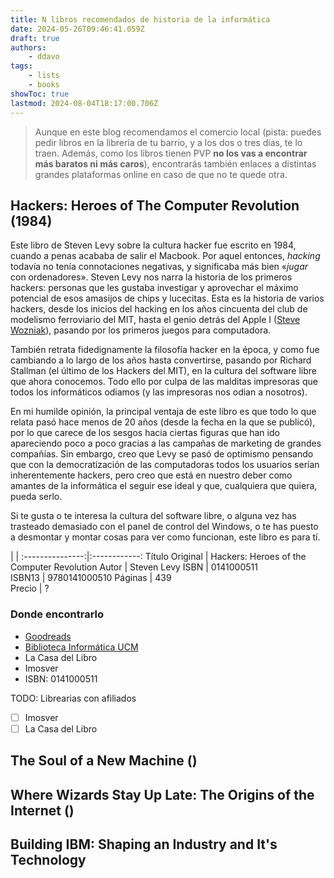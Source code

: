 ```yaml
---
title: N libros recomendados de historia de la informática
date: 2024-05-26T09:46:41.059Z
draft: true
authors:
    - ddavo
tags:
    - lists
    - books
showToc: true
lastmod: 2024-08-04T18:17:00.706Z
---
```


> Aunque en este blog recomendamos el comercio local (pista: puedes pedir libros en la librería de tu barrio, y a los dos o tres días, te lo traen. Además, como los libros tienen PVP **no los vas a encontrar más baratos ni más caros**), encontrarás también enlaces a distintas grandes plataformas online en caso de que no te quede otra.

## Hackers: Heroes of The Computer Revolution (1984)
Este libro de Steven Levy sobre la cultura hacker fue escrito en 1984, cuando a penas acababa de salir el Macbook. Por aquel entonces, _hacking_ todavía no tenía connotaciones negativas, y significaba más bien «_jugar_ con ordenadores». Steven Levy nos narra la historia de los primeros hackers: personas que les gustaba investigar y aprovechar el máximo potencial de esos amasijos de chips y lucecitas. Esta es la historia de varios hackers, desde los inicios del hacking en los años cincuenta del club de modelismo ferroviario del MIT, hasta el genio detrás del Apple I ([Steve Wozniak](https://es.wikipedia.org/wiki/Steve_Wozniak)), pasando por los primeros juegos para computadora.

También retrata fidedignamente la filosofía hacker en la época, y como fue cambiando a lo largo de los años hasta convertirse, pasando por Richard Stallman (el último de los Hackers del MIT), en la cultura del software libre que ahora conocemos. Todo ello por culpa de las malditas impresoras que todos los informáticos odiamos (y las impresoras nos odian a nosotros).

En mi humilde opinión, la principal ventaja de este libro es que todo lo que relata pasó hace menos de 20 años (desde la fecha en la que se publicó), por lo que carece de los sesgos hacia ciertas figuras que han ido apareciendo poco a poco gracias a las campañas de marketing de grandes compañías. Sin embargo, creo que Levy se pasó de optimismo pensando que con la democratización de las computadoras todos los usuarios serían inherentemente hackers, pero creo que está en nuestro deber como amantes de la informática el seguir ese ideal y que, cualquiera que quiera, pueda serlo.

Si te gusta o te interesa la cultura del software libre, o alguna vez has trasteado demasiado con el panel de control del Windows, o te has puesto a desmontar y montar cosas para ver como funcionan, este libro es para tí.

  | |
:---------------:|:------------:
 Título Original | Hackers: Heroes of the Computer Revolution
 Autor           | Steven Levy
 ISBN            | 0141000511    
 ISBN13          | 9780141000510 
 Páginas         | 439             
 Precio          | ?             

### Donde encontrarlo
- [Goodreads](https://www.goodreads.com/book/show/56829.Hackers?ac=1&from_search=true&qid=YTQlSP1lfm&rank=3Goodreads)
- [Biblioteca Informática UCM](https://ucm.on.worldcat.org/oclc/1085767893)
- La Casa del Libro
- Imosver
- ISBN: 0141000511

TODO: Librearias con afiliados
- [ ] Imosver
- [ ] La Casa del Libro

## The Soul of a New Machine ()

## Where Wizards Stay Up Late: The Origins of the Internet ()

## Building IBM: Shaping an Industry and It's Technology
